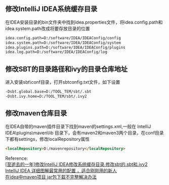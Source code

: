 <!--
---
title: idea初始化配置 
author: styleNie
date: 2018-08-29
tags: IDEA

toc:
    depth_from: 1
    depth_to: 6
    ordered: false
    ignoreLink: false

html:
    embed_local_images: true
    embed_svg: true
    offline: false
    toc: false

print_background: false

export_on_save:
    html: true
---
-->
## 修改IntelliJ IDEA系统缓存目录      
在IDEA安装目录的bin文件夹中找到idea.properties文件，将idea.config.path和idea.system.path改成将要存放目录的位置    
```html   
idea.config.path=D:/software/IDEA/IDEAConfig/config
idea.system.path=D:/software/IDEA/IDEAConfig/system
idea.plugins.path=D:/software/IDEA/IDEAConfig/plugins
idea.log.path=D:/software/IDEA/IDEAConfig/log
```    

## 修改SBT的目录路径和ivy的目录仓库地址    
进入安装sbt\conf目录，打开sbtconfig.txt文件，如下设置    
```html
-Dsbt.global.base=D:/TOOL_TEM/sbt/.sbt
-Dsbt.ivy.home=D:/TOOL_TEM/sbt/.ivy2
```     

## 修改maven仓库目录    
在IDEA自带的maven插件目录下找到maven的settings.xml,一般在  IntelliJ IDEA\plugins\maven\lib  目录下，会有maven2和maven3两个目录，在conf目录下都有settings，修改localRepository属性         
```html    
<localRepository>D:/mavenrepository</localRepository>
```      


Reference:    
[[至逝去的一年]修改IntelliJ IDEA修改系统缓存目录,修改sbt的.sbt和.ivy2](https://www.cnblogs.com/artisanWay/p/5602266.html)     
[IntelliJ IDEA 详细图解最常用的配置 ，适合刚刚用的新人](https://blog.csdn.net/qq_27093465/article/details/52918873)    
[在idea中maven项目 jar包下载不完整解决办法](https://blog.csdn.net/qq_34579313/article/details/80957342)



